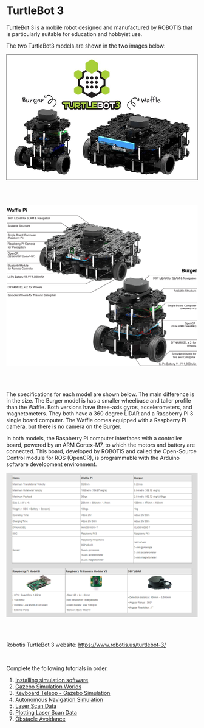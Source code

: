 # TurtleBot 3

TurtleBot 3 is a mobile robot designed and manufactured by ROBOTIS that is particularly suitable for education and hobbyist use. 

The two TurtleBot3 models are shown in the two images below:

![TurtleBot 3 Robots](./images/turtlebot3_burger_waffle.jpg "Turtelbot3 Burger & Waffle")

</br></br>

![TurtleBot 3 Robots](./images/turtlebot3_components.png)

</br></br>

The specifications for each model are shown below. The main difference is in the size. The Burger model is has a smaller wheelbase and taller profile than the Waffle. Both versions have three-axis gyros, accelerometers, and magnetometers. They both have a 360 degree LIDAR and a Raspberry Pi 3 single board computer. The Waffle comes equipped with a Raspberry Pi camera, but there is no camera on the Burger. 

In both models, the Raspberry Pi computer interfaces with a controller board, powered by an ARM Cortex-M7, to which the motors and battery are connected. This board, developed by ROBOTIS and called the Open-Source Control module for ROS (OpenCR), is programmable with the Arduino software development environment. 

![TurtleBot 3 Specifications](./images/specifications.png)

</br></br>

Robotis TurtleBot 3 website: https://www.robotis.us/turtlebot-3/

</br>

Complete the following tutorials in order.

1. [Installing simulation software](install_sim.md)
2. [Gazebo Simulation Worlds](gazebo_worlds.md)
3. [Keyboard Teleop - Gazebo Simulation](keyboardTeleop.md)
4. [Autonomous Navigation Simulation](autonomousNavSim.md)
5. [Laser Scan Data](laserScanData.md)
6. [Plotting Laser Scan Data](plotLaserScanData.md)
7. [Obstacle Avoidance](avoidObstacle.md)